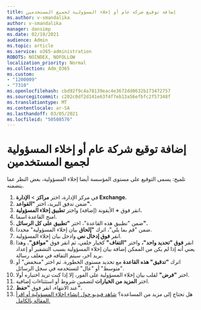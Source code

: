 ```yaml
---
title: إضافة توقيع شركة عام أو إخلاء المسؤولية لجميع المستخدمين
ms.author: v-smandalika
author: v-smandalika
manager: dansimp
ms.date: 02/19/2021
audience: Admin
ms.topic: article
ms.service: o365-administration
ROBOTS: NOINDEX, NOFOLLOW
localization_priority: Normal
ms.collection: Adm_O365
ms.custom:
- "1200009"
- "7310"
ms.openlocfilehash: cbd92f9c4a78139eac4e3672dd0632b173472757
ms.sourcegitcommit: c202c0df2d141e63f4f7eb13a56efbfc2f57348f
ms.translationtype: MT
ms.contentlocale: ar-SA
ms.lasthandoff: 03/05/2021
ms.locfileid: "50508576"
---
```

# <a name="add-a-global-company-signature-or-disclaimer-for-all-users"></a>إضافة توقيع شركة عام أو إخلاء المسؤولية لجميع المستخدمين

تلميح: يسمى التوقيع على مستوى المؤسسة أيضا إخلاء المسؤولية، بغض النظر عما يتضمنه.

1. في مركز الإدارة، اختر **مراكز**  >  **الإدارة Exchange.**
2. ضمن تدفق البريد، اختر **"القواعد".**
3. انقر فوق **+** الأيقونة (إضافة) واختر **تطبيق إخلاء المسؤولية.**
4. امنح القاعدة اسما.
5. ضمن "تطبيق هذه القاعدة"، اختر **"تطبيق على كل الرسائل".**
6. ضمن "قم بما يلي"، اترك **"إلحاق** بيان إخلاء المسؤولية" محددا.
7. انقر **فوق إدخال نص** وادخل بيان إخلاء المسؤولية.
8. انقر **فوق "تحديد واحد"،** واختر **"التفاف"** كخيار خلفي، ثم انقر فوق **"موافق".** وهذا يعني أنه إذا لم يكن من الممكن إضافة بيان إخلاء المسؤولية بسبب التشفير أو إعداد بريد آخر، سيتم التفافه في مغلف رسالة.
9. اترك **"تدقيق" هذه القاعدة** مع تحديد مستوى الخطورة. ثم اختر "منخفض" أو "متوسط" أو "عال" لتستخدمه في سجل الرسائل.
10. اختر **"فرض"** لقلب بيان إخلاء المسؤولية على الفور، إلا إذا كنت تريد اختباره أولا.
11. اختر **المزيد من الخيارات** لتضمين شروط أو استثناءات إضافية.
12. عند الانتهاء، انقر فوق **"حفظ".**
13. هل تحتاج إلى مزيد من المساعدة؟ [شاهد فيديو حول إنشاء إخلاء المسؤولية أو اقرأ المقالة بالكامل.](https://support.office.com/article/2d75860f-c527-4352-a7f6-73eba54c0c72?wt.mc_id=Chat_GlobalSignature)